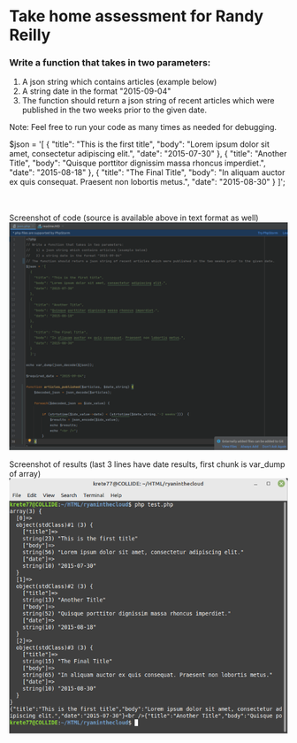 # Take home assessment for Randy Reilly

### Write a function that takes in two parameters:
   1) A json string which contains articles (example below)
   2) A string date in the format "2015-09-04"
   3) The function should return a json string of recent articles which
      were published in the two weeks prior to the given date. 

Note:  Feel free to run your code as many times as needed for debugging.

$json = '[
  { 
    "title": "This is the first title", 
    "body": "Lorem ipsum dolor sit amet, consectetur adipiscing elit.",
    "date": "2015-07-30"
  },
  {
    "title": "Another Title",
    "body": "Quisque porttitor dignissim massa rhoncus imperdiet.",
    "date": "2015-08-18"
  },
  {
    "title": "The Final Title",
    "body": "In aliquam auctor ex quis consequat. Praesent non lobortis metus.",
    "date": "2015-08-30"
  }
  ]';

<br><br>
Screenshot  of code (source is available above in text format as well)
<img src="./code.png">

Screenshot of results (last 3 lines have date results, first chunk is var_dump of array)
<img src="./screenshot.png">
